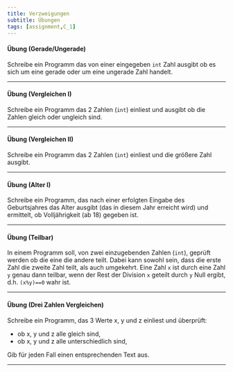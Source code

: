 ```yaml
---
title: Verzweigungen
subtitle: Übungen
tags: [assignment,C_1]
---
```


#### Übung (Gerade/Ungerade)

Schreibe ein Programm das von einer eingegeben `int` Zahl ausgibt ob es sich um eine gerade oder um eine ungerade Zahl handelt.

---

#### Übung (Vergleichen I)

Schreibe ein Programm das 2 Zahlen (`int`) einliest und ausgibt ob die Zahlen gleich oder ungleich sind.

---

#### Übung (Vergleichen II)
Schreibe ein Programm das 2 Zahlen (`int`) einliest und die größere Zahl ausgibt.

---

#### Übung (Alter I)
Schreibe ein Programm, das nach einer erfolgten Eingabe des Geburtsjahres das Alter ausgibt (das in diesem Jahr erreicht wird) und ermittelt, ob Volljährigkeit (ab 18) gegeben ist. 

---

#### Übung (Teilbar)
In einem Programm soll, von zwei einzugebenden Zahlen (`int`), geprüft werden ob die eine die andere teilt. Dabei kann sowohl sein, dass die erste Zahl die zweite Zahl teilt, als auch umgekehrt.
Eine Zahl `x` ist durch eine Zahl `y` genau dann teilbar, wenn der Rest der Division `x` geteilt durch `y`​ Null ergibt, d.h. `(x%y)==0` wahr ist.

---

#### Übung (Drei Zahlen Vergleichen)

Schreibe ein Programm, das 3 Werte x, y und z einliest und überprüft:

- ob x, y und z alle gleich sind,
- ob x, y und z alle unterschiedlich sind,

Gib für jeden Fall einen entsprechenden Text aus.

---

